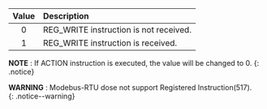 
| Value | Description                            |
|:-----:|:---------------------------------------|
|   0   | REG_WRITE instruction is not received. |
|   1   | REG_WRITE instruction is received.     |

**NOTE** : If ACTION instruction is executed, the value will be changed to 0.
{: .notice}

**WARNING** :  Modebus-RTU dose not support Registered Instruction(517).    
{: .notice--warning}
 
